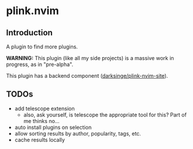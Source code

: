 # plink.nvim

## Introduction

A plugin to find more plugins.

**WARNING:** This plugin (like all my side projects) is a massive work in
progress, as in "pre-alpha".

This plugin has a backend component ([darksinge/plink-nvim-site](https://github.com/darksinge/plink-nvim-site)).

## TODOs

- add telescope extension
  - also, ask yourself, is telescope the appropriate tool for this? Part of me
    thinks no...
- auto install plugins on selection
- allow sorting results by author, popularity, tags, etc.
- cache results locally
